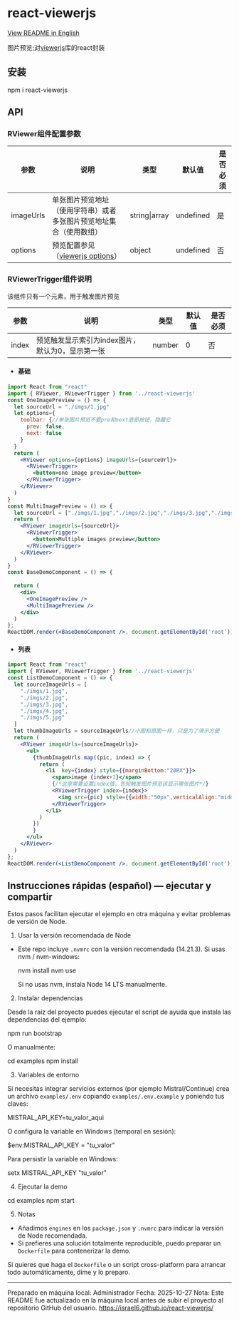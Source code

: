 # react-viewerjs

[View README in English](README-en.md)

图片预览;对[viewerjs](https://github.com/fengyuanchen/viewerjs)库的react封装


## 安装

npm i react-viewerjs

## API

### RViewer组件配置参数

| 参数        | 说明     | 类型           | 默认值  | 是否必须 |
| --------- | ------ | ------------ | ---- | ---- |
| imageUrls | 单张图片预览地址（使用字符串）或者多张图片预览地址集合（使用数组） | string\|array | undefined    | 是 |
| options | 预览配置参见（[viewerjs options](https://github.com/fengyuanchen/viewerjs#options)） | object | undefined    | 否 |

### RViewerTrigger组件说明

该组件只有一个元素，用于触发图片预览

| 参数        | 说明     | 类型           | 默认值 | 是否必须 |
| --------- | ------ | ------------ | ---- | ---- |
| index | 预览触发显示索引为index图片，默认为0，显示第一张 | number | 0    | 否 |


- #### 基础
````jsx
import React from "react"
import { RViewer, RViewerTrigger } from '../react-viewerjs'
const OneImagePreview = () => {
  let sourceUrl = "./imgs/1.jpg"
  let options={
    toolbar: {//单张图片预览不要pre和next底部按钮，隐藏它
      prev: false,
      next: false
    }
  }
  return (
    <RViewer options={options} imageUrls={sourceUrl}>
      <RViewerTrigger>
        <button>one image preview</button>
      </RViewerTrigger>
    </RViewer>
  )
}
const MultiImagePreview = () => {
  let sourceUrl = ["./imgs/1.jpg","./imgs/2.jpg","./imgs/3.jpg","./imgs/4.jpg","./imgs/5.jpg"]
  return (
    <RViewer imageUrls={sourceUrl}>
      <RViewerTrigger>
        <button>Multiple images preview</button>
      </RViewerTrigger>
    </RViewer>
  )
}
const BaseDemoComponent = () => {
  
  return (
    <div>
      <OneImagePreview />
      <MultiImagePreview />
    </div>
  )
};
ReactDOM.render(<BaseDemoComponent />, document.getElementById('root'));
````

- #### 列表
````jsx
import React from "react"
import { RViewer, RViewerTrigger } from '../react-viewerjs'
const ListDemoComponent = () => {
  let sourceImageUrls = [
    "./imgs/1.jpg",
    "./imgs/2.jpg",
    "./imgs/3.jpg",
    "./imgs/4.jpg",
    "./imgs/5.jpg"
  ]
  let thumbImageUrls = sourceImageUrls//小图和原图一样，只是为了演示方便
  return (
    <RViewer imageUrls={sourceImageUrls}>
      <ul>
        {thumbImageUrls.map((pic, index) => {
          return (
            <li  key={index} style={{marginBottom:"20PX"}}>
              <span>image {index+1}</span>
              {/*这里需要设置index值，告知触发图片预览该显示哪张图片*/}
              <RViewerTrigger index={index}>
                <img src={pic} style={{width:"50px",verticalAlign:"middle"}}  />
              </RViewerTrigger>
            </li>
          )
        })
        }
      </ul>
    </RViewer>
  )
};
ReactDOM.render(<ListDemoComponent />, document.getElementById('root'));
````
## Instrucciones rápidas (español) — ejecutar y compartir

Estos pasos facilitan ejecutar el ejemplo en otra máquina y evitar problemas de versión de Node.

1) Usar la versión recomendada de Node

- Este repo incluye `.nvmrc` con la versión recomendada (14.21.3). Si usas nvm / nvm-windows:

  nvm install
  nvm use

  Si no usas nvm, instala Node 14 LTS manualmente.

2) Instalar dependencias

Desde la raíz del proyecto puedes ejecutar el script de ayuda que instala las dependencias del ejemplo:

  npm run bootstrap

O manualmente:

  cd examples
  npm install

3) Variables de entorno

Si necesitas integrar servicios externos (por ejemplo Mistral/Continue) crea un archivo `examples/.env` copiando `examples/.env.example` y poniendo tus claves:

  MISTRAL_API_KEY=tu_valor_aqui

O configura la variable en Windows (temporal en sesión):

  $env:MISTRAL_API_KEY = "tu_valor"

Para persistir la variable en Windows:

  setx MISTRAL_API_KEY "tu_valor"

4) Ejecutar la demo

  cd examples
  npm start

5) Notas

- Añadimos `engines` en los `package.json` y `.nvmrc` para indicar la versión de Node recomendada.
- Si prefieres una solución totalmente reproducible, puedo preparar un `Dockerfile` para contenerizar la demo.

Si quieres que haga el `Dockerfile` o un script cross-platform para arrancar todo automáticamente, dime y lo preparo.

---
Preparado en máquina local: Administrador
Fecha: 2025-10-27
Nota: Este README fue actualizado en la máquina local antes de subir el proyecto al repositorio GitHub del usuario.
https://israel6.github.io/react-viewerjs/
